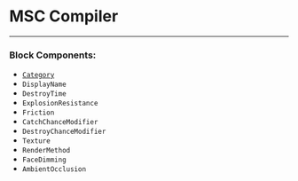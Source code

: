 # MSC Compiler
--------------
### Block Components:

- <a href="#Category">`Category`</a>
- `DisplayName`
- `DestroyTime`
- `ExplosionResistance`
- `Friction`
- `CatchChanceModifier`
- `DestroyChanceModifier`
- `Texture`
- `RenderMethod`
- `FaceDimming`
- `AmbientOcclusion`


